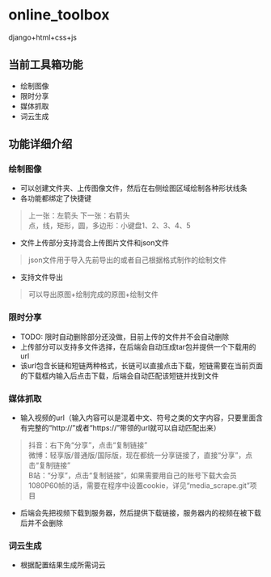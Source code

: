 # online_toolbox
django+html+css+js

## 当前工具箱功能
* 绘制图像
* 限时分享
* 媒体抓取
* 词云生成

## 功能详细介绍
### 绘制图像
* 可以创建文件夹、上传图像文件，然后在右侧绘图区域绘制各种形状线条
* 各功能都绑定了快捷键
> 上一张：左箭头 下一张：右箭头  
> 点，线，矩形，圆，多边形：小键盘1、2、3、4、5  
* 文件上传部分支持混合上传图片文件和json文件
> json文件用于导入先前导出的或者自己根据格式制作的绘制文件  
* 支持文件导出
> 可以导出原图+绘制完成的原图+绘制文件  

### 限时分享
* TODO: 限时自动删除部分还没做，目前上传的文件并不会自动删除
* 上传部分可以支持多文件选择，在后端会自动压成tar包并提供一个下载用的url
* 该url包含长链和短链两种格式，长链可以直接点击下载，短链需要在当前页面的下载框内输入后点击下载，后端会自动匹配该短链并找到文件

### 媒体抓取
* 输入视频的url（输入内容可以是混着中文、符号之类的文字内容，只要里面含有完整的“http://”或者“https://”带领的url就可以自动匹配出来）
> 抖音：右下角“分享”，点击“复制链接”  
> 微博：轻享版/普通版/国际版，现在都统一分享链接了，直接“分享”，点击“复制链接”  
> B站：“分享”，点击“复制链接”，如果需要用自己的账号下载大会员1080P60帧的话，需要在程序中设置cookie，详见“media_scrape.git”项目 
* 后端会先把视频下载到服务器，然后提供下载链接，服务器内的视频在被下载后并不会删除

### 词云生成
* 根据配置结果生成所需词云